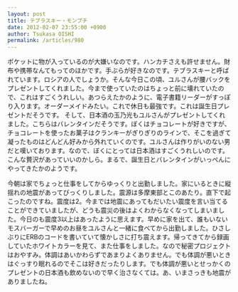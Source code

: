 ```yaml
---
layout: post
title: テブラスキー・モンプチ
date: 2012-02-07 23:55:00 +0900
author: Tsukasa OISHI
permalink: /articles/980
---
```


ポケットに物が入っているのが大嫌いなのです。ハンカチさえも許せません。財布や携帯なんてもってのほかです。手ぶらが好きなのです。テブラスキーと呼ばれています。ロシアの人でしょうか。そんな今日この頃、ユルさんが腰バックをプレゼントしてくれました。今まで使っていたのはちょっと前に壊れていたので、これはすごくうれしい。あつらえたかのように、電子書籍リーダーがすっぽり入ります。オーダーメイドみたい。これで休日も最強です。これは誕生日プレゼントだそうです。
そして、日本酒の玉乃光もユルさんがプレゼントしてくれました。こちらはバレンタインだそうです。ぼくはチョコレートが好きですが、チョコレートを使ったお菓子はクランキーがぎりぎりのラインで、そこを過ぎて凝ったものはどんどん好みから外れていくのです。ユルさんは作りがいのない男だと嘆いております。なので、ぼくにとっては日本酒はすごくうれしいのです。
こんな贅沢があっていいのかしら。まるで、誕生日とバレンタインがいっぺんにやってきたかのようです。

今朝は家でちょっと仕事をしてからゆっくりと出勤しました。家にいるときに縦揺れの地震があってびっくりしました。震源は多摩東部とこのあたり。直下で起こったのですね。震度は2。今までは地震にあってもだいたい震度を言い当てることができていましたが、どうも震災の後はよくわからなくなってしまいました。今日のも震度3以上はあったように思えます。早めに家を出て、誰もいないモスバーガーで早めのお昼をユルさんと一緒に食べてから出勤しました。ひさしぶりにERBのコードを書いていて懐かしさに打ち震えます。帰ってきてから録画していたホワイトカラーを見て、また仕事をしました。なので秘密プロジェクトはおやすみ。体調はあいかわらずであまりよくありません。でも体調が悪いときはぐっすり眠れるのでそこは好きだったりします。でも体調が悪いとせっかくのプレゼントの日本酒も飲めないので早く治さなくては。あ、いまさっきも地震がありましたね。

